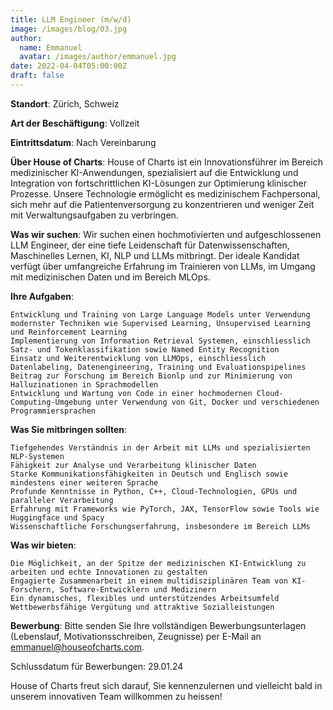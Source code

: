 ```yaml
---
title: LLM Engineer (m/w/d)
image: /images/blog/03.jpg
author:
  name: Emmanuel
  avatar: /images/author/emmanuel.jpg
date: 2022-04-04T05:00:00Z
draft: false
---
```


**Standort**: Zürich, Schweiz

**Art der Beschäftigung**: Vollzeit

**Eintrittsdatum**: Nach Vereinbarung

**Über House of Charts**:
House of Charts ist ein Innovationsführer im Bereich medizinischer KI-Anwendungen, spezialisiert auf die Entwicklung und Integration von fortschrittlichen KI-Lösungen zur Optimierung klinischer Prozesse. Unsere Technologie ermöglicht es medizinischem Fachpersonal, sich mehr auf die Patientenversorgung zu konzentrieren und weniger Zeit mit Verwaltungsaufgaben zu verbringen.

**Was wir suchen**:
Wir suchen einen hochmotivierten und aufgeschlossenen LLM Engineer, der eine tiefe Leidenschaft für Datenwissenschaften, Maschinelles Lernen, KI, NLP und LLMs mitbringt. Der ideale Kandidat verfügt über umfangreiche Erfahrung im Trainieren von LLMs, im Umgang mit medizinischen Daten und im Bereich MLOps.

**Ihre Aufgaben**:

    Entwicklung und Training von Large Language Models unter Verwendung modernster Techniken wie Supervised Learning, Unsupervised Learning und Reinforcement Learning
    Implementierung von Information Retrieval Systemen, einschliesslich Satz- und Tokenklassifikation sowie Named Entity Recognition
    Einsatz und Weiterentwicklung von LLMOps, einschliesslich Datenlabeling, Datenengineering, Training und Evaluationspipelines
    Beitrag zur Forschung im Bereich Bionlp und zur Minimierung von Halluzinationen in Sprachmodellen
    Entwicklung und Wartung von Code in einer hochmodernen Cloud-Computing-Umgebung unter Verwendung von Git, Docker und verschiedenen Programmiersprachen

**Was Sie mitbringen sollten**:

    Tiefgehendes Verständnis in der Arbeit mit LLMs und spezialisierten NLP-Systemen
    Fähigkeit zur Analyse und Verarbeitung klinischer Daten
    Starke Kommunikationsfähigkeiten in Deutsch und Englisch sowie mindestens einer weiteren Sprache
    Profunde Kenntnisse in Python, C++, Cloud-Technologien, GPUs und paralleler Verarbeitung
    Erfahrung mit Frameworks wie PyTorch, JAX, TensorFlow sowie Tools wie Huggingface und Spacy
    Wissenschaftliche Forschungserfahrung, insbesondere im Bereich LLMs

**Was wir bieten**:

    Die Möglichkeit, an der Spitze der medizinischen KI-Entwicklung zu arbeiten und echte Innovationen zu gestalten
    Engagierte Zusammenarbeit in einem multidisziplinären Team von KI-Forschern, Software-Entwicklern und Medizinern
    Ein dynamisches, flexibles und unterstützendes Arbeitsumfeld
    Wettbewerbsfähige Vergütung und attraktive Sozialleistungen

**Bewerbung**:
Bitte senden Sie Ihre vollständigen Bewerbungsunterlagen (Lebenslauf, Motivationsschreiben, Zeugnisse) per E-Mail an emmanuel@houseofcharts.com.

Schlussdatum für Bewerbungen: 29.01.24

House of Charts freut sich darauf, Sie kennenzulernen und vielleicht bald in unserem innovativen Team willkommen zu heissen!